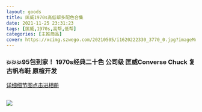 ```yaml
---
layout: goods
title: 匡威1970s高低帮多配色合集
date: 2021-11-25 23:31:23
tags: [匡威,1970s,高帮,低帮]
categories: [主推商品]
cover: https://xcimg.szwego.com/20210505/i1620222330_3770_0.jpg?imageMogr2/auto-orient/thumbnail/!520x520r/quality/100/format/jpg
---
```


### 💥💥💥95包到家！  1970s经典二十色 公司级 匡威Converse Chuck 复古帆布鞋 原楦开发
[详细细节图点击进相册](https://a201908151156258800121360.szwego.com/static/index.html?t=1637855007910#/goods_list/A201908151156258800121360?tagId=22907072)

## ![](https://xcimg.szwego.com/20210505/i1620222330_3770_0.jpg)